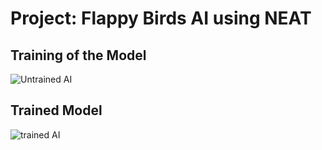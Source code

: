 # Project: Flappy Birds AI using NEAT
## Training of the Model
![Untrained AI](https://github.com/kunmukh/Interesting-Projects/blob/master/gif/demoUntrainedFlappyBirdAI.gif)
## Trained Model
![trained AI](https://github.com/kunmukh/Interesting-Projects/blob/master/gif/demoTrainedFlappyBirdAI.gif)
